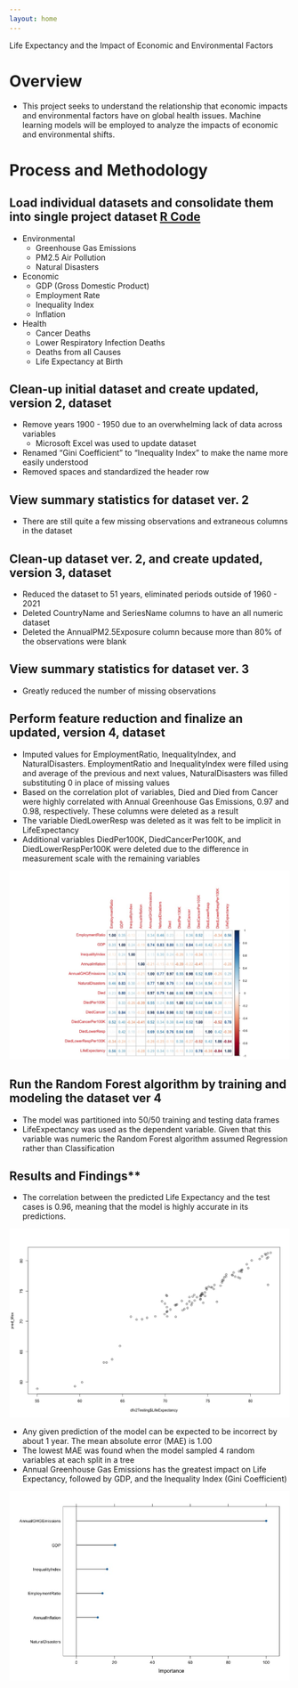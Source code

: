 ```yaml
---
layout: home
---
```

Life Expectancy and the Impact of Economic and Environmental Factors

# Overview

* This project seeks to understand the relationship that economic impacts and environmental factors have on global health issues. Machine learning models will be employed to analyze the impacts of economic and environmental shifts.

# Process and Methodology

## Load individual datasets and consolidate them into single project dataset [R Code](/assets/1_LoadDatasets.r)

* Environmental
    * Greenhouse Gas Emissions
    * PM2.5 Air Pollution
    * Natural Disasters 
* Economic
    * GDP (Gross Domestic Product)
    * Employment Rate
    * Inequality Index
    * Inflation
* Health
    * Cancer Deaths
    * Lower Respiratory Infection Deaths
    * Deaths from all Causes
    * Life Expectancy at Birth

## Clean-up initial dataset and create updated, version 2, dataset

* Remove years 1900 - 1950 due to an overwhelming lack of data across variables
    * Microsoft Excel was used to update dataset
* Renamed “Gini Coefficient” to “Inequality Index” to make the name more easily understood
* Removed spaces and standardized the header row

## View summary statistics for dataset ver. 2

* There are still quite a few missing observations and extraneous columns in the dataset

## Clean-up dataset ver. 2, and create updated, version 3, dataset

* Reduced the dataset to 51 years, eliminated periods outside of 1960 - 2021
* Deleted CountryName and SeriesName columns to have an all numeric dataset
* Deleted the AnnualPM2.5Exposure column because more than 80% of the observations were blank

## View summary statistics for dataset ver. 3

* Greatly reduced the number of missing observations

## Perform feature reduction and finalize an updated, version 4, dataset

* Imputed values for EmploymentRatio, InequalityIndex, and NaturalDisasters. EmploymentRatio and InequalityIndex were filled using and average of the previous and next values, NaturalDisasters was filled substituting 0 in place of missing values
* Based on the correlation plot of variables, Died and Died from Cancer were highly correlated with Annual Greenhouse Gas Emissions, 0.97 and 0.98, respectively. These columns were deleted as a result
* The variable DiedLowerResp was deleted as it was felt to be implicit in LifeExpectancy
* Additional variables DiedPer100K, DiedCancerPer100K, and DiedLowerRespPer100K were deleted due to the difference in measurement scale with the remaining variables

![Correlation Plot](/assets/correlation_plot.jpeg)

## Run the Random Forest algorithm by training and modeling the dataset ver 4

* The model was partitioned into 50/50 training and testing data frames
* LifeExpectancy was used as the dependent variable. Given that this variable was numeric the Random Forest algorithm assumed Regression rather than Classification

## Results and Findings**

* The correlation between the predicted Life Expectancy and the test cases is 0.96, meaning that the model is highly accurate in its predictions.

![Prediction vs Test Correlation](/assets/predicted_results_plot.jpeg)

* Any given prediction of the model can be expected to be incorrect by about 1 year. The mean absolute error (MAE) is 1.00
* The lowest MAE was found when the model sampled 4 random variables at each split in a tree 
* Annual Greenhouse Gas Emissions has the greatest impact on Life Expectancy, followed by GDP, and the Inequality Index (Gini Coefficient)

![Variable Importance](/assets/Variable_Importance.jpeg)



